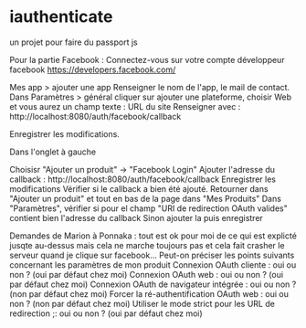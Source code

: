 # iauthenticate
un projet pour faire du passport js

Pour la partie Facebook :
Connectez-vous sur votre compte développeur facebook
https://developers.facebook.com/

Mes app > ajouter une app
Renseigner le nom de l'app, le mail de contact.
Dans Paramètres > général cliquer sur ajouter une plateforme, choisir Web et vous aurez un champ texte : URL du site
Renseigner avec : http://localhost:8080/auth/facebook/callback

Enregistrer les modifications.

Dans l'onglet à gauche

Choisisr "Ajouter un produit" -> "Facebook Login"
Ajouter l'adresse du callback : http://localhost:8080/auth/facebook/callback
Enregistrer les modifications
Vérifier si le callback a bien été ajouté.
Retourner dans "Ajouter un produit" et tout en bas de la page dans "Mes Produits" 
Dans "Paramètres", vérifier si pour el champ "URI de redirection OAuth valides" contient bien l'adresse du callback
Sinon ajouter la puis enregistrer

Demandes de Marion à Ponnaka : tout est ok pour moi de ce qui est explicté jusqte au-dessus mais cela ne marche toujours pas et cela fait crasher le serveur quand je clique sur facebook...
Peut-on préciser les points suivants concernant les paramètres de mon produit
Connexion OAuth cliente : oui ou non ? (oui par défaut chez moi)
Connexion OAuth web : oui ou non ? (oui par défaut chez moi)
Connexion OAuth de navigateur intégrée : oui ou non ? (non par défaut chez moi)
Forcer la ré-authentification OAuth web : oui ou non ? (non par défaut chez moi)
Utiliser le mode strict pour les URL de redirection ;: oui ou non ? (oui par défaut chez moi)
